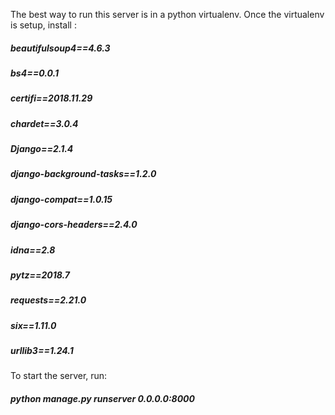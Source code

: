 The best way to run this server is in a python virtualenv. Once the virtualenv is setup, install :

#####  beautifulsoup4==4.6.3
#####  bs4==0.0.1
#####  certifi==2018.11.29
#####  chardet==3.0.4
#####  Django==2.1.4
#####  django-background-tasks==1.2.0
#####  django-compat==1.0.15
#####  django-cors-headers==2.4.0
#####  idna==2.8
#####  pytz==2018.7
#####  requests==2.21.0
#####  six==1.11.0
#####  urllib3==1.24.1

To start the server, run:
#####  python manage.py runserver 0.0.0.0:8000
